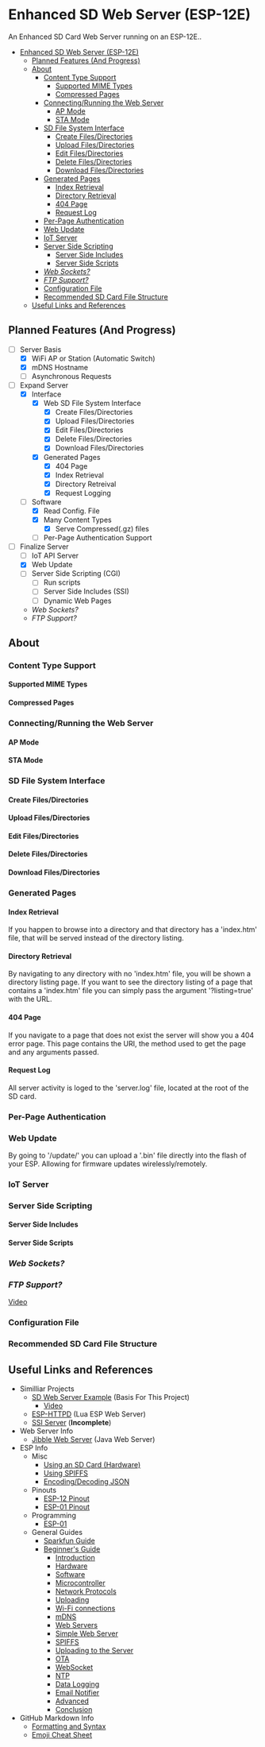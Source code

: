 # Enhanced SD Web Server (ESP-12E)
An Enhanced SD Card Web Server running on an ESP-12E..

- [Enhanced SD Web Server (ESP-12E)](#enhanced-sd-web-server-esp-12e)
    - [Planned Features (And Progress)](#planned-features-and-progress)
    - [About](#about)
        - [Content Type Support](#content-type-support)
            - [Supported MIME Types](#supported-mime-types)
            - [Compressed Pages](#compressed-pages)
        - [Connecting/Running the Web Server](#connectingrunning-the-web-server)
            - [AP Mode](#ap-mode)
            - [STA Mode](#sta-mode)
        - [SD File System Interface](#sd-file-system-interface)
            - [Create Files/Directories](#create-filesdirectories)
            - [Upload Files/Directories](#upload-filesdirectories)
            - [Edit Files/Directories](#edit-filesdirectories)
            - [Delete Files/Directories](#delete-filesdirectories)
            - [Download Files/Directories](#download-filesdirectories)
        - [Generated Pages](#generated-pages)
            - [Index Retrieval](#index-retrieval)
            - [Directory Retrieval](#directory-retrieval)
            - [404 Page](#404-page)
            - [Request Log](#request-log)
        - [Per-Page Authentication](#per-page-authentication)
        - [Web Update](#web-update)
        - [IoT Server](#iot-server)
        - [Server Side Scripting](#server-side-scripting)
            - [Server Side Includes](#server-side-includes)
            - [Server Side Scripts](#server-side-scripts)
        - [*Web Sockets?*](#web-sockets)
        - [*FTP Support?*](#ftp-support)
        - [Configuration File](#configuration-file)
        - [Recommended SD Card File Structure](#recommended-sd-card-file-structure)
    - [Useful Links and References](#useful-links-and-references)

## Planned Features (And Progress)
- [ ] Server Basis
    - [X] WiFi AP or Station (Automatic Switch)
    - [X] mDNS Hostname
    - [ ] Asynchronous Requests
- [ ] Expand Server
    - [X] Interface
        - [X] Web SD File System Interface
            - [X] Create Files/Directories
            - [X] Upload Files/Directories
            - [X] Edit Files/Directories
            - [X] Delete Files/Directories
            - [X] Download Files/Directories
        - [X] Generated Pages
            - [X] 404 Page
            - [X] Index Retrieval
            - [X] Directory Retreival
            - [X] Request Logging
    - [ ] Software
        - [X] Read Config. File
        - [X] Many Content Types
            - [X] Serve Compressed(.gz) files
        - [ ] Per-Page Authentication Support
- [ ] Finalize Server
    - [ ] IoT API Server
    - [X] Web Update
    - [ ] Server Side Scripting (CGI)
        - [ ] Run scripts
        - [ ] Server Side Includes (SSI)
        - [ ] Dynamic Web Pages
    - *Web Sockets?*
    - *FTP Support?*

## About

### Content Type Support
#### Supported MIME Types
#### Compressed Pages

### Connecting/Running the Web Server
#### AP Mode
#### STA Mode

### SD File System Interface
#### Create Files/Directories
#### Upload Files/Directories
#### Edit Files/Directories
#### Delete Files/Directories
#### Download Files/Directories

### Generated Pages
#### Index Retrieval
If you happen to browse into a directory and that directory has a 'index.htm' file, that will be served instead of the directory listing.
#### Directory Retrieval
By navigating to any directory with no 'index.htm' file, you will be shown a directory listing page.
If you want to see the directory listing of a page that contains a 'index.htm' file you can simply pass the argument '?listing=true' with the URL.
#### 404 Page
If you navigate to a page that does not exist the server will show you a 404 error page. This page contains the URI, the method used to get the page and any arguments passed.
#### Request Log
All server activity is loged to the 'server.log' file, located at the root of the SD card.

### Per-Page Authentication

### Web Update
By going to '/update/' you can upload a '.bin' file directly into the flash of your ESP. Allowing for firmware updates wirelessly/remotely.

### IoT Server

### Server Side Scripting
#### Server Side Includes
#### Server Side Scripts

### *Web Sockets?*
### *FTP Support?*
[Video](https://www.youtube.com/watch?v=SnCIYrGF4s8)

### Configuration File

### Recommended SD Card File Structure


## Useful Links and References
- Similliar Projects
    - [SD Web Server Example](https://github.com/esp8266/Arduino/blob/master/libraries/ESP8266WebServer/examples/SDWebServer/SDWebServer.ino) (Basis For This Project)
        - [Video](https://www.youtube.com/watch?v=zJP3Ie3nE7c)
    - [ESP-HTTPD](http://www.esp8266.com/viewtopic.php?f=6&t=376) (Lua ESP Web Server)
    - [SSI Server](https://hackaday.io/project/28626-budget-wi-fi-nest-box-camera/log/71813-esp8266-sd-card-webserver-with-server-side-scripting) (**Incomplete**)
- Web Server Info
    - [Jibble Web Server](http://www.jibble.org/jibblewebserver.php) (Java Web Server)
- ESP Info
    - Misc
        - [Using an SD Card (Hardware)](http://doityourselfchristmas.com/forums/showthread.php?43345-Using-SD-cards-with-ESP8266-s)
        - [Using SPIFFS](http://www.esp8266.com/viewtopic.php?f=29&t=8194)
        - [Encoding/Decoding JSON](https://randomnerdtutorials.com/decoding-and-encoding-json-with-arduino-or-esp8266/)
    - Pinouts
        - [ESP-12 Pinout](https://esp8266.github.io/Arduino/versions/2.0.0/doc/esp12.png)
        - [ESP-01 Pinout](https://os.mbed.com/media/uploads/sschocke/esp8266-pinout_etch_copper_top.png)
    - Programming
        - [ESP-01](https://os.mbed.com/users/sschocke/code/WiFiLamp/wiki/Updating-ESP8266-Firmware)
    - General Guides
        - [Sparkfun Guide](https://learn.sparkfun.com/tutorials/esp8266-thing-hookup-guide/using-the-arduino-addon)
        - [Beginner's Guide](https://github.com/tttapa/ESP8266)
            - [Introduction](https://tttapa.github.io/ESP8266/Chap01%20-%20ESP8266.html)
            - [Hardware](https://tttapa.github.io/ESP8266/Chap02%20-%20Hardware.html)
            - [Software](https://tttapa.github.io/ESP8266/Chap03%20-%20Software.html)
            - [Microcontroller](https://tttapa.github.io/ESP8266/Chap04%20-%20Microcontroller.html)
            - [Network Protocols](https://tttapa.github.io/ESP8266/Chap05%20-%20Network%20Protocols.html)
            - [Uploading](https://tttapa.github.io/ESP8266/Chap06%20-%20Uploading.html)
            - [Wi-Fi connections](https://tttapa.github.io/ESP8266/Chap07%20-%20Wi-Fi%20Connections.html)
            - [mDNS](https://tttapa.github.io/ESP8266/Chap08%20-%20mDNS.html)
            - [Web Servers](https://tttapa.github.io/ESP8266/Chap09%20-%20Web%20Server.html)
            - [Simple Web Server](https://tttapa.github.io/ESP8266/Chap10%20-%20Simple%20Web%20Server.html)
            - [SPIFFS](https://tttapa.github.io/ESP8266/Chap11%20-%20SPIFFS.html)
            - [Uploading to the Server](https://tttapa.github.io/ESP8266/Chap12%20-%20Uploading%20to%20Server.html)
            - [OTA](https://tttapa.github.io/ESP8266/Chap13%20-%20OTA.html)
            - [WebSocket](https://tttapa.github.io/ESP8266/Chap14%20-%20WebSocket.html)
            - [NTP](https://tttapa.github.io/ESP8266/Chap15%20-%20NTP.html)
            - [Data Logging](https://tttapa.github.io/ESP8266/Chap16%20-%20Data%20Logging.html)
            - [Email Notifier](https://tttapa.github.io/ESP8266/Chap17%20-%20Email%20Notifier.html)
            - [Advanced](https://tttapa.github.io/ESP8266/Chap18%20-%20Advanced.html)
            - [Conclusion](https://tttapa.github.io/ESP8266/Chap19%20-%20In%20Conclusion.html)
- GitHub Markdown Info
    - [Formatting and Syntax](https://help.github.com/articles/basic-writing-and-formatting-syntax/)
    - [Emoji Cheat Sheet](https://www.webpagefx.com/tools/emoji-cheat-sheet/)